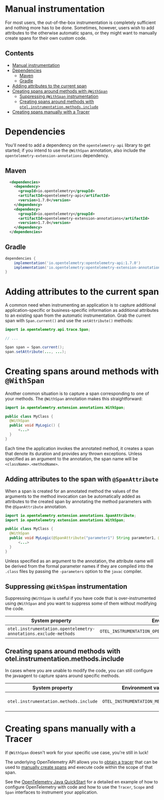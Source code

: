 # Manual instrumentation

For most users, the out-of-the-box instrumentation is completely sufficient and nothing more has to
be done.  Sometimes, however, users wish to add attributes to the otherwise automatic spans,
or they might want to manually create spans for their own custom code.

## Contents

- [Manual instrumentation](#manual-instrumentation)
- [Dependencies](#dependencies)
  * [Maven](#maven)
  * [Gradle](#gradle)
- [Adding attributes to the current span](#adding-attributes-to-the-current-span)
- [Creating spans around methods with `@WithSpan`](#creating-spans-around-methods-with-withspan)
  * [Suppressing `@WithSpan` instrumentation](#suppressing-withspan-instrumentation)
  * [Creating spans around methods with `otel.instrumentation.methods.include`](#creating-spans-around-methods-with-otelinstrumentationmethodsinclude)
- [Creating spans manually with a Tracer](#creating-spans-manually-with-a-tracer)

# Dependencies

You'll need to add a dependency on the `opentelemetry-api` library to get started; if you intend to
use the `@WithSpan` annotation, also include the `opentelemetry-extension-annotations` dependency.

## Maven

```xml
  <dependencies>
    <dependency>
      <groupId>io.opentelemetry</groupId>
      <artifactId>opentelemetry-api</artifactId>
      <version>1.7.0</version>
    </dependency>
    <dependency>
      <groupId>io.opentelemetry</groupId>
      <artifactId>opentelemetry-extension-annotations</artifactId>
      <version>1.7.0</version>
    </dependency>
  </dependencies>
```

## Gradle

```groovy
dependencies {
    implementation('io.opentelemetry:opentelemetry-api:1.7.0')
    implementation('io.opentelemetry:opentelemetry-extension-annotations:1.7.0')
}
```

# Adding attributes to the current span

A common need when instrumenting an application is to capture additional application-specific or
business-specific information as additional attributes to an existing span from the automatic
instrumentation. Grab the current span with `Span.current()` and use the `setAttribute()`
methods:

```java
import io.opentelemetry.api.trace.Span;

// ...

Span span = Span.current();
span.setAttribute(..., ...);
```

# Creating spans around methods with `@WithSpan`

Another common situation is to capture a span corresponding to one of your methods. The
`@WithSpan` annotation makes this straightforward:

```java
import io.opentelemetry.extension.annotations.WithSpan;

public class MyClass {
  @WithSpan
  public void MyLogic() {
      <...>
  }
}
```

Each time the application invokes the annotated method, it creates a span that denote its duration
and provides any thrown exceptions. Unless specified as an argument to the annotation, the span name
will be `<className>.<methodName>`.


## Adding attributes to the span with `@SpanAttribute`

When a span is created for an annotated method the values of the arguments to the method invocation
can be automatically added as attributes to the created span by annotating the method parameters
with the `@SpanAttribute` annotation.

```java
import io.opentelemetry.extension.annotations.SpanAttribute;
import io.opentelemetry.extension.annotations.WithSpan;

public class MyClass {
  @WithSpan
  public void MyLogic(@SpanAttribute("parameter1") String parameter1, @SpanAttribute("parameter2") long parameter2) {
      <...>
  }
}
```

Unless specified as an argument to the annotation, the attribute name will be derived from the
formal parameter names if they are compiled into the `.class` files by passing the `-parameters`
option to the `javac` compiler.

## Suppressing `@WithSpan` instrumentation

Suppressing `@WithSpan` is useful if you have code that is over-instrumented using `@WithSpan`
and you want to suppress some of them without modifying the code.

| System property                                                  | Environment variable                                             | Purpose |
| ---------------------------------------------------------------- | ---------------------------------------------------------------- | ------- |
| `otel.instrumentation.opentelemetry-annotations.exclude-methods` | `OTEL_INSTRUMENTATION_OPENTELEMETRY_ANNOTATIONS_EXCLUDE_METHODS` | Suppress `@WithSpan` instrumentation for specific methods. Format is `my.package.MyClass1[method1,method2];my.package.MyClass2[method3]`

## Creating spans around methods with otel.instrumentation.methods.include

In cases where you are unable to modify the code, you can still configure the javaagent to capture
spans around specific methods.

| System property                        | Environment variable                   | Purpose |
| -------------------------------------- | -------------------------------------- | ------- |
| `otel.instrumentation.methods.include` | `OTEL_INSTRUMENTATION_METHODS_INCLUDE` | Add instrumentation for specific methods in lieu of `@WithSpan`. Format is `my.package.MyClass1[method1,method2];my.package.MyClass2[method3]`

# Creating spans manually with a Tracer

If `@WithSpan` doesn't work for your specific use case, you're still in luck!

The underlying OpenTelemetry API allows you to [obtain a tracer](https://github.com/open-telemetry/opentelemetry-java/blob/main/QUICKSTART.md#tracing)
that can be used to [manually create spans](https://github.com/open-telemetry/opentelemetry-java/blob/main/QUICKSTART.md#create-a-basic-span)
and execute code within the scope of that span.

See the [OpenTelemetry Java
QuickStart](https://github.com/open-telemetry/opentelemetry-java/blob/main/QUICKSTART.md#tracing)
for a detailed en example of how to configure OpenTelemetry with code and
how to use the `Tracer`, `Scope` and `Span` interfaces to
instrument your application.
